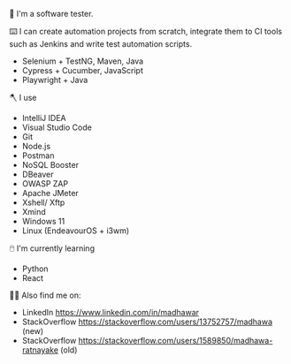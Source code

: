🐞 I'm a software tester.

⌨️ I can create automation projects from scratch, integrate them to CI tools such as Jenkins and write test automation scripts.

- Selenium + TestNG, Maven, Java
- Cypress + Cucumber, JavaScript
- Playwright + Java

🪓 I use

- IntelliJ IDEA
- Visual Studio Code
- Git
- Node.js
- Postman
- NoSQL Booster
- DBeaver
- OWASP ZAP
- Apache JMeter
- Xshell/ Xftp
- Xmind
- Windows 11
- Linux (EndeavourOS + i3wm)

🖱️ I'm currently learning

- Python
- React

👨‍💻 Also find me on: 

- LinkedIn https://www.linkedin.com/in/madhawar
- StackOverflow https://stackoverflow.com/users/13752757/madhawa (new)
- StackOverflow https://stackoverflow.com/users/1589850/madhawa-ratnayake (old)

<!--
**madhawar/madhawar** is a ✨ _special_ ✨ repository because its `README.md` (this file) appears on your GitHub profile.

Here are some ideas to get you started:

- 🔭 I’m currently working on ...
- 🌱 I’m currently learning ...
- 👯 I’m looking to collaborate on ...
- 🤔 I’m looking for help with ...
- 💬 Ask me about ...
- 📫 How to reach me: ...
- 😄 Pronouns: ...
- ⚡ Fun fact: ...
-->
